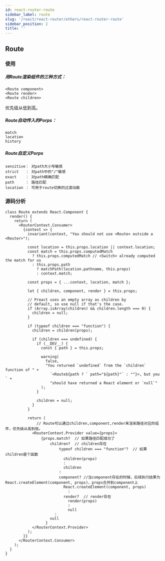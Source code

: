 ```yaml
---
id: react-router-route
sidebar_label: route
slug: '/react/react-router/others/react-router-route'
sidebar_position: 2
title: ''
---
```


## Route ##
### 使用 ###

##### 用Route渲染组件的三种方式： #####

	<Route component>
	<Route render>
	<Route children>

优先级从低到高。

##### Route自动传入的Porps： #####

	match
	location
	history

##### Route自定义Porps #####

	sensitive： 对path大小写敏感
	strict   ： 对path中的"/"敏感
	exact    ： 对path精确匹配
    path     ： 路径匹配
    location ： 可用于route切换的过渡动画

### 源码分析 ###

	class Route extends React.Component {
	  render() {
	    return (
	      <RouterContext.Consumer>
	        {context => {
	          invariant(context, "You should not use <Route> outside a <Router>");
	
	          const location = this.props.location || context.location;
	          const match = this.props.computedMatch
	            ? this.props.computedMatch // <Switch> already computed the match for us
	            : this.props.path
	              ? matchPath(location.pathname, this.props)
	              : context.match;
	
	          const props = { ...context, location, match };
	
	          let { children, component, render } = this.props;
	
	          // Preact uses an empty array as children by
	          // default, so use null if that's the case.
	          if (Array.isArray(children) && children.length === 0) {
	            children = null;
	          }
	
	          if (typeof children === "function") {
	            children = children(props);
	
	            if (children === undefined) {
	              if (__DEV__) {
	                const { path } = this.props;
	
	                warning(
	                  false,
	                  "You returned `undefined` from the `children` function of " +
	                    `<Route${path ? ` path="${path}"` : ""}>, but you ` +
	                    "should have returned a React element or `null`"
	                );
	              }
	
	              children = null;
	            }
	          }
	
	          return (
	              // Route可以通过children,component,render来渲染路径对应的组件，优先级从高到低。
	            <RouterContext.Provider value={props}>
                    {props.match?  // 如果路径匹配成功了
                        children?  // children存在
                            typeof children === "function"?  // 如果children是个函数
                              children(props)
                              : 
                              children
                            : 
                            component? //当component存在的时候，后续执行结果为React.createElement(component, props)，props合并到component上
                              React.createElement(component, props)
                                : 
                              render?  // render存在
                                render(props)
                                : 
                                null
                          : 
                        null
                      }
	            </RouterContext.Provider>
	          );
	        }}
	      </RouterContext.Consumer>
	    );
	  }
	}